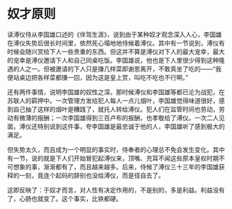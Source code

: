 # 奴才原则

读溥仪侍从李国雄口述的《伴驾生涯》，说到由于某种奴才观念深入人心，李国雄在溥仪失势后很长时间里，依然死心塌地地侍候着溥仪。其中有一节说到，溥仪有时候会随兴赏给下人一些贵重的东西。但这并不算是溥仪对下人的最大宠幸，最大的宠幸是溥仪邀请下人和自己同桌吃饭。李国雄说，他也是下人里很少得到这种隆遇的人之一。但被邀请的下人只是搛几样菜即谢恩离开，不敢真坐了吃的——“我便站桌边把各样菜都搛一回，因为这是皇上赏，叫吃不吃也不行啊。” 

还有两件事情，说明李国雄的奴性之深。那时候溥仪和李国雄等都已沦为战犯，在苏联人的羁押中。一次管理方发给犯人每人一点儿烟叶，李国雄觉得味道很好，感到自己抽了这样的烟叶是糟践了，就托人转给溥仪。犯人们在监管时间也劳动，劳动有微薄的报酬；一次李国雄得到三百卢布的报酬，也孝敬给了溥仪。一次二人见面，溥仪还特别说到这件事，夸李国雄是最忠诚于他的人，李国雄听了感到极大的满足。 

但失势太久，而且成为一个明显的事实时，侍奉者的心理总不免会发生变化。其中有一节，说的就是下人们开始冒犯起溥仪来，顶嘴、充耳不闻这些原本皇权时期不可想象的事，渐渐都有了，而且越来越多。后来，侍候了溥仪三十三年的李国雄获释的一刻，竟连个起码的辞别也没给溥仪，而是径自去了。 

这即反映了：于奴才而言，对人性有决定作用的，不是别的，多是利益。利益没有了，心肠也就变了。这个事实，比铁都硬。